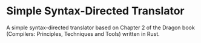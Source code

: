 # Simple Syntax-Directed Translator

A simple syntax-directed translator based on Chapter 2 of the Dragon book (Compilers: Principles, Techniques and Tools) written in Rust.
